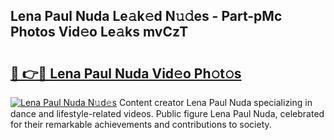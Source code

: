 ## Lena Paul Nuda Le𝚊k𝚎d N𝚞𝚍es - Part-pMc Photos Vid𝚎o Le𝚊ks mvCzT

# <h2><a href="http://fbd04kt.evod.top/?m=Lena+Paul+Nuda">🔗 👉🔴 Lena Paul Nuda Vid𝚎o Ph𝚘t𝚘s</a></h2>

[![Lena Paul Nuda N𝚞d𝚎s](https://i.imgur.com/8V9OHl7.gif)](http://fbd04kt.evod.top/?m=Lena+Paul+Nuda)
Content creator Lena Paul Nuda specializing in dance and lifestyle-related videos. Public figure Lena Paul Nuda, celebrated for their remarkable achievements and contributions to society. 
